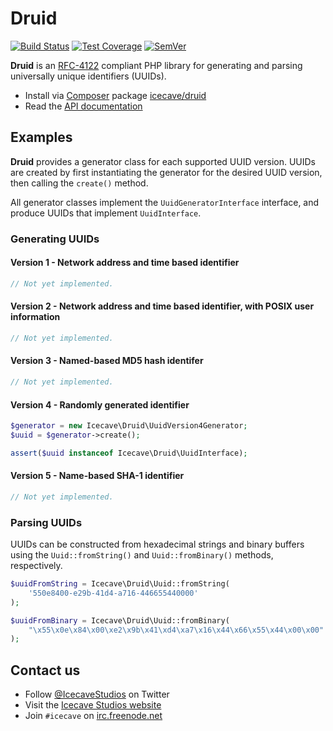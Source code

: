 # Druid

[![Build Status]](https://travis-ci.org/IcecaveStudios/druid)
[![Test Coverage]](https://coveralls.io/r/IcecaveStudios/druid?branch=develop)
[![SemVer]](http://semver.org)

**Druid** is an [RFC-4122] compliant PHP library for generating and parsing universally unique identifiers (UUIDs).

* Install via [Composer](http://getcomposer.org) package [icecave/druid](https://packagist.org/packages/icecave/druid)
* Read the [API documentation](http://icecavestudios.github.io/druid/artifacts/documentation/api/)

## Examples

**Druid** provides a generator class for each supported UUID version. UUIDs are created by first instantiating the
generator for the desired UUID version, then calling the `create()` method.

All generator classes implement the `UuidGeneratorInterface` interface, and produce UUIDs that implement
`UuidInterface`.

### Generating UUIDs

#### Version 1 - Network address and time based identifier

```php
// Not yet implemented.
```

#### Version 2 - Network address and time based identifier, with POSIX user information

```php
// Not yet implemented.
```

#### Version 3 - Named-based MD5 hash identifer

```php
// Not yet implemented.
```

#### Version 4 - Randomly generated identifier

```php
$generator = new Icecave\Druid\UuidVersion4Generator;
$uuid = $generator->create();

assert($uuid instanceof Icecave\Druid\UuidInterface);
```

#### Version 5 - Name-based SHA-1 identifier

```php
// Not yet implemented.
```

### Parsing UUIDs

UUIDs can be constructed from hexadecimal strings and binary buffers using the `Uuid::fromString()` and
`Uuid::fromBinary()` methods, respectively.

```php
$uuidFromString = Icecave\Druid\Uuid::fromString(
    '550e8400-e29b-41d4-a716-446655440000'
);

$uuidFromBinary = Icecave\Druid\Uuid::fromBinary(
    "\x55\x0e\x84\x00\xe2\x9b\x41\xd4\xa7\x16\x44\x66\x55\x44\x00\x00"
);
```

## Contact us

* Follow [@IcecaveStudios](https://twitter.com/IcecaveStudios) on Twitter
* Visit the [Icecave Studios website](http://icecave.com.au)
* Join `#icecave` on [irc.freenode.net](http://webchat.freenode.net?channels=icecave)

<!-- references -->
[Build Status]: http://img.shields.io/travis/IcecaveStudios/druid/develop.svg?style=flat-square
[Test Coverage]: http://img.shields.io/coveralls/IcecaveStudios/druid/develop.svg?style=flat-square
[SemVer]: http://img.shields.io/:semver-1.0.1-brightgreen.svg?style=flat-square
[RFC-4122]: http://tools.ietf.org/html/rfc4122
